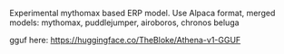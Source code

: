 Experimental mythomax based ERP model.
Use Alpaca format, merged models: mythomax, puddlejumper, airoboros, chronos beluga

gguf here: https://huggingface.co/TheBloke/Athena-v1-GGUF